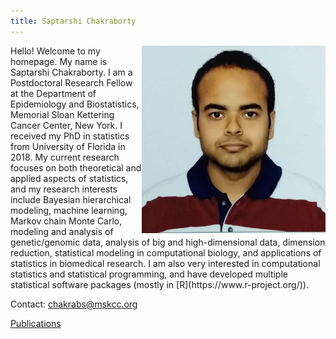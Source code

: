 ```yaml
---
title: Saptarshi Chakraborty
---
```


<img src="profilepic.jpg" height="300" align="right" />
Hello! Welcome to my homepage. My name is Saptarshi Chakraborty. I am a Postdoctoral Research Fellow at the Department of Epidemiology and Biostatistics, Memorial Sloan Kettering Cancer Center, New York. I received my PhD in statistics from University of Florida in 2018. My current research focuses on both theoretical and applied aspects of statistics, and my research interests include Bayesian hierarchical modeling, machine learning, Markov chain Monte Carlo, modeling and analysis of genetic/genomic data, analysis of big and high-dimensional data, dimension reduction, statistical modeling in computational biology, and applications of statistics in biomedical research. I am also very interested in computational statistics and statistical programming, and have developed multiple statistical software packages (mostly in [R](https://www.r-project.org/)).





Contact: chakrabs@mskcc.org



[Publications](publications.md)